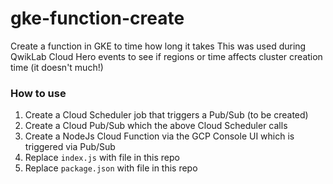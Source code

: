 # gke-function-create
Create a function in GKE to time how long it takes
This was used during QwikLab Cloud Hero events to see if regions or time affects cluster creation time (it doesn't much!)

### How to use
1. Create a Cloud Scheduler job that triggers a Pub/Sub (to be created)
2. Create a Cloud Pub/Sub which the above Cloud Scheduler calls 
3. Create a NodeJs Cloud Function via the GCP Console UI which is triggered via Pub/Sub
4. Replace `index.js` with file in this repo
5. Replace `package.json` with file in this repo

